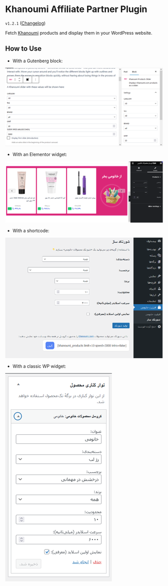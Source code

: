 # Khanoumi Affiliate Partner Plugin
`v1.2.1` ([Changelog](CHANGELOG.md))

Fetch [Khanoumi](https://Khanoumi.com/) products and display them in your WordPress website.

## How to Use
- With a Gutenberg block: 

![Gutenberg Block](screenshots/gutenberg-block.png)

- With an Elementor widget: 

![Widget](screenshots/elementor-widget.png)

- With a shortcode: 

![Shortcode](screenshots/shortcode-generator.png)

- With a classic WP widget: 

![Widget](screenshots/classic-widget.png)
